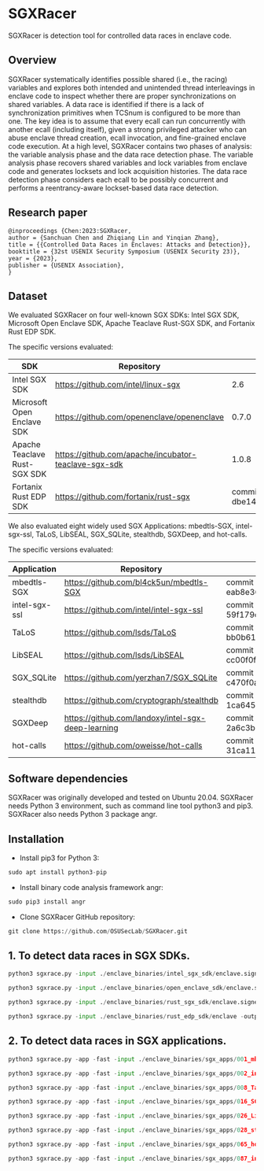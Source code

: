 # SGXRacer

SGXRacer is detection tool for controlled data races in enclave code.


## Overview

SGXRacer systematically identifies possible shared (i.e., the racing) variables and explores both intended and unintended thread interleavings in enclave code to inspect whether there are proper synchronizations on shared variables. A data race is identified if there is a lack of synchronization primitives when TCSnum is configured to be more than one. The key idea is to assume that every ecall can run concurrently with another ecall (including itself), given a strong privileged attacker who can abuse enclave thread creation, ecall invocation, and fine-grained enclave code execution. At a high level, SGXRacer contains two phases of analysis: the variable analysis phase and the data race detection phase. The variable analysis phase recovers shared variables and lock variables from enclave code and generates locksets and lock acquisition histories. The data race detection phase considers each ecall to be possibly concurrent and performs a reentrancy-aware lockset-based data race detection.


## Research paper

```
@inproceedings {Chen:2023:SGXRacer,
author = {Sanchuan Chen and Zhiqiang Lin and Yinqian Zhang},
title = {{Controlled Data Races in Enclaves: Attacks and Detection}},
booktitle = {32st USENIX Security Symposium (USENIX Security 23)},
year = {2023},
publisher = {USENIX Association},
}
```

## Dataset

We evaluated SGXRacer on four well-known SGX SDKs: Intel SGX SDK, Microsoft Open Enclave SDK, Apache Teaclave Rust-SGX SDK, and Fortanix Rust EDP SDK.

The specific versions evaluated:

| SDK | Repository | Version |
| --- | --- | --- |
| Intel SGX SDK | https://github.com/intel/linux-sgx | 2.6 |
| Microsoft Open Enclave SDK | https://github.com/openenclave/openenclave | 0.7.0 |
| Apache Teaclave Rust-SGX SDK | https://github.com/apache/incubator-teaclave-sgx-sdk | 1.0.8 |
| Fortanix Rust EDP SDK | https://github.com/fortanix/rust-sgx | commit dbe1430367b3fde78ccb6209cfd49ed0fdc2d707 |


We also evaluated eight widely used SGX Applications: mbedtls-SGX, intel-sgx-ssl, TaLoS, LibSEAL, SGX_SQLite, stealthdb, SGXDeep, and hot-calls.

The specific versions evaluated:

| Application | Repository | Version |
| --- | --- | --- |
| mbedtls-SGX | https://github.com/bl4ck5un/mbedtls-SGX | commit eab8e36a1e670a2fa66105735143eafa51931bff |
| intel-sgx-ssl | https://github.com/intel/intel-sgx-ssl | commit 59f179cb3bf39949ef6bf68e0021092163db9e8c |
| TaLoS | https://github.com/lsds/TaLoS | commit bb0b61925347b5148fe44cd6400eb981bd0f5a36 |
| LibSEAL | https://github.com/lsds/LibSEAL | commit cc00f0fd12cb856079253489a90a887e48c5c9c5 |
| SGX_SQLite | https://github.com/yerzhan7/SGX_SQLite | commit c470f0a6afcbb2461a94faa6045df47450c3354b |
| stealthdb | https://github.com/cryptograph/stealthdb | commit 1ca645ae1613c146d59900ce50abc873dc8a6d01 |
| SGXDeep | https://github.com/landoxy/intel-sgx-deep-learning | commit 2a6c3b7502556b8fcf585f1a5704d8f20f8d82d8 |
| hot-calls | https://github.com/oweisse/hot-calls | commit 31ca115906c4a43cdf97f71fc6f836be433bd338 |


## Software dependencies

SGXRacer was originally developed and tested on Ubuntu 20.04. SGXRacer needs Python 3 environment, such as command line tool python3 and pip3. SGXRacer also needs Python 3 package angr.


## Installation

* Install pip3 for Python 3:
```python
sudo apt install python3-pip
```
* Install binary code analysis framework angr:
```python
sudo pip3 install angr
```
* Clone SGXRacer GitHub repository:
```python
git clone https://github.com/OSUSecLab/SGXRacer.git
```




## 1. To detect data races in SGX SDKs.

```python
python3 sgxrace.py -input ./enclave_binaries/intel_sgx_sdk/enclave.signed.so -output intel_sgx_sdk_results.txt -output1 intel_sgx_sdk_results1.txt > intel_sgx_sdk_stdout

python3 sgxrace.py -input ./enclave_binaries/open_enclave_sdk/enclave.signed -output open_enclave_sdk_results.txt -output1 open_enclave_sdk_results1.txt > open_enclave_sdk_stdout

python3 sgxrace.py -input ./enclave_binaries/rust_sgx_sdk/enclave.signed.so -output rust_sgx_sdk_results.txt -output1 rust_sgx_sdk_results1.txt > rust_sgx_sdk_stdout

python3 sgxrace.py -input ./enclave_binaries/rust_edp_sdk/enclave -output rust_edp_sdk_results.txt -output1 rust_edp_sdk_results1.txt > rust_edp_sdk_stdout
```



## 2. To detect data races in SGX applications.

```python
python3 sgxrace.py -app -fast -input ./enclave_binaries/sgx_apps/001_mbedtls-SGX/enclave.signed.so -output 001_mbedtls-SGX_results.txt -output1 001_mbedtls-SGX_results1.txt > 001_mbedtls-SGX_stdout

python3 sgxrace.py -app -fast -input ./enclave_binaries/sgx_apps/002_intel-sgx-ssl/enclave.signed.so -output 002_intel-sgx-ssl_results.txt -output1 002_intel-sgx-ssl_results1.txt > 002_intel-sgx-ssl_stdout

python3 sgxrace.py -app -fast -input ./enclave_binaries/sgx_apps/008_TaLoS/enclave.signed.so -output 008_TaLoS_results.txt -output1 008_TaLoS_results1.txt > 008_TaLoS_stdout

python3 sgxrace.py -app -fast -input ./enclave_binaries/sgx_apps/016_SGX_SQLite/enclave.signed.so -output 016_SGX_SQLite_results.txt -output1 016_SGX_SQLite_results1.txt > 016_SGX_SQLite_stdout

python3 sgxrace.py -app -fast -input ./enclave_binaries/sgx_apps/026_LibSEAL/enclave.signed.so -output 026_LibSEAL_results.txt -output1 026_LibSEAL_results1.txt > 026_LibSEAL_stdout

python3 sgxrace.py -app -fast -input ./enclave_binaries/sgx_apps/028_stealthdb/enclave.signed.so -output 028_stealthdb_results.txt -output1 028_stealthdb_results1.txt > 028_stealthdb_stdout

python3 sgxrace.py -app -fast -input ./enclave_binaries/sgx_apps/065_hot-calls/enclave.signed.so -output 065_hot-calls_results.txt -output1 065_hot-calls_results1.txt > 065_hot-calls_stdout

python3 sgxrace.py -app -fast -input ./enclave_binaries/sgx_apps/087_intel-sgx-deep-learning/enclave.signed.so -output 087_intel-sgx-deep-learning_results.txt -output1 087_intel-sgx-deep-learning_results1.txt > 087_intel-sgx-deep-learning_stdout
```




